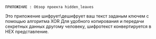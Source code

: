 
    ПРИЛОЖЕНИЕ : Обзор проекта hidden_leaves


Это приложение шифрует\дешифрует ваш текст заданым ключем с помощью алгоритма XOR
Для удобного копирования и передачи секретных данных другому человеку, шифротекст конвертируется в HEX представление.

